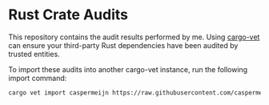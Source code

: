# Rust Crate Audits

This repository contains the audit results performed by me. Using 
[cargo-vet](https://mozilla.github.io/cargo-vet/) can ensure your third-party 
Rust dependencies have been audited by trusted entities.

To import these audits into another cargo-vet instance, run the following import command:

```bash
cargo vet import caspermeijn https://raw.githubusercontent.com/caspermeijn/supply-chain/master/supply-chain/audits.toml
```
